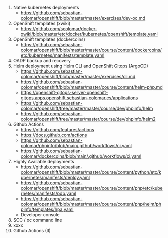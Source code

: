 1. Native kubernetes deployments
   * https://github.com/sebastian-colomar/openshift/blob/master/master/exercises/dev-oc.md
8. OpenShift templates (xwiki)
   * https://github.com/scolomar/docker-xwiki/blob/master/etc/docker/kubernetes/openshift/template.yaml
8. OpenShift templates (dockercoins)
   * https://github.com/sebastian-colomar/openshift/blob/master/master/course/content/dockercoins/etc/kubernetes/manifests/template.yaml
4. OADP backup and recovery
5. Helm deployment using Helm CLI and OpenShift Gitops (ArgoCD)
   * https://github.com/sebastian-colomar/openshift/blob/master/master/exercises/cli.md
   * https://github.com/sebastian-colomar/openshift/blob/master/master/course/content/helm-php.md
   * https://openshift-gitops-server-openshift-gitops.apps.openshift.sebastian-colomar.es/applications
   * https://github.com/sebastian-colomar/openshift/tree/master/master/course/dev/phpinfo/helm
   * https://github.com/sebastian-colomar/openshift/tree/master/master/course/dev/phpinfo/helm2
10. Github Actions
    * https://github.com/features/actions
    * https://docs.github.com/actions
    * https://github.com/sebastian-colomar/phpinfo/blob/main/.github/workflows/ci.yaml
    * https://github.com/sebastian-colomar/dockercoins/blob/main/.github/workflows/ci.yaml
12. Highly Available deployments
    * https://github.com/sebastian-colomar/openshift/blob/master/master/course/content/python/etc/kubernetes/manifests/deploy.yaml
    * https://github.com/sebastian-colomar/openshift/blob/master/master/course/content/php/etc/kubernetes/manifests/pdb.yaml
    * https://github.com/sebastian-colomar/openshift/blob/master/master/course/content/php/helm/phpinfo/templates/hpa.yaml
    * Developer console
11. SCC / oc command line
7. xxxx
12. Github Actions (II)
